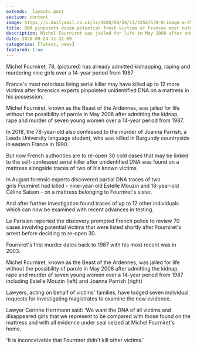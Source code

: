 ```yaml
---
extends: _layouts.post
section: content
image: https://i.dailymail.co.uk/1s/2020/09/24/11/33567630-0-image-a-45_1600942567440.jpg 
title: DNA pinpoints dozen potential fresh victims of Frances most notorious serial killer  
description: Michel Fourniret was jailed for life in May 2008 after admitting the kidnap, rape and murder of seven girls over a 14-year period. But authorities now believe there could be more victims. 
date: 2020-09-24-11-22-09 
categories: [latest, news] 
featured: true 
--- 
```

Michel Fourniret, 78, (pictured) has already admitted kidnapping, raping and murdering nine girls over a 14-year period from 1987

France's most notorious living serial killer may have killed up to 12 more victims after forensics experts pinpointed unidentified DNA on a mattress in his possession. 

Michel Fourniret, known as the Beast of the Ardennes, was jailed for life without the possibility of parole in May 2008 after admitting the kidnap, rape and murder of seven young women over a 14-year period from 1987. 

In 2018, the 78-year-old also confessed to the murder of Joanna Parrish, a Leeds University language student, who was killed in Burgundy countryside in eastern France in 1990.

But now French authorities are to re-open 30 cold cases that may be linked to the self-confessed serial killer after unidentified DNA was found on a mattress alongside traces of two of his known victims.

In August forensic experts discovered partial DNA traces of two girls Fourniret had killed - nine-year-old Estelle Mouzin and 18-year-old Céline Saison - on a mattress belonging to Fourniret's sister.  

And after further investigation found traces of up to 12 other individuals which can now be examined with recent advances in testing.

Le Parisien reported the discovery prompted French police to review 70 cases involving potential victims that were listed shortly after Fourniret's arrest before deciding to re-open 30. 

Fourniret's first murder dates back to 1987 with his most recent was in 2003. 

Michel Fourniret, known as the Beast of the Ardennes, was jailed for life without the possibility of parole in May 2008 after admitting the kidnap, rape and murder of seven young women over a 14-year period from 1987 including Estelle Mouzin (left) and Joanna Parrish (right)

Lawyers, acting on behalf of victims' families, have lodged seven individual requests for investigating magistrates to examine the new evidence.

Lawyer Corinne Herrmann said: 'We want the DNA of all victims and disappeared girls that we represent to be compared with those found on the mattress and with all evidence under seal seized at Michel Fourniret's home.

'It is inconceivable that Fourniret didn't kill other victims.'

